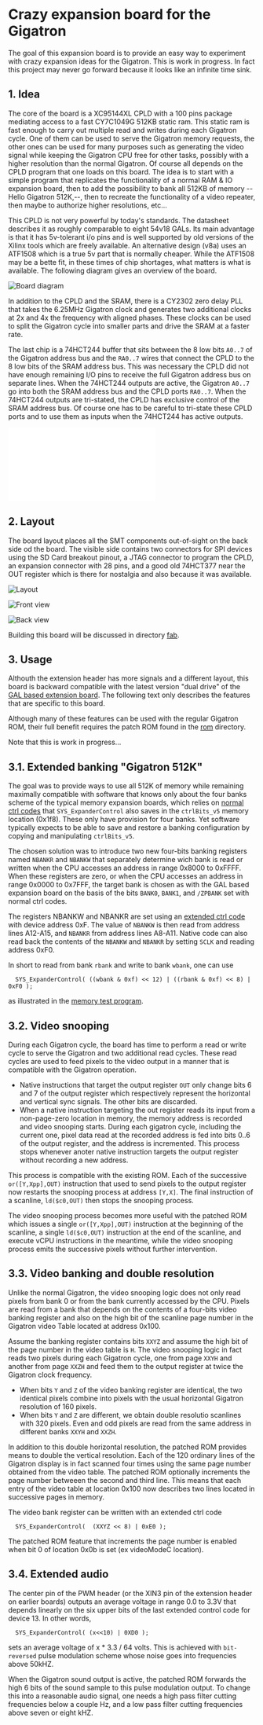 # Crazy expansion board for the Gigatron

The goal of this expansion board is to provide an easy way to
experiment with crazy expansion ideas for the Gigatron.  This is work
in progress. In fact this project may never go forward because it
looks like an infinite time sink.

## 1. Idea

The core of the board is a XC95144XL CPLD with a 100 pins package
mediating access to a fast CY7C1049G 512KB static ram.  This static
ram is fast enough to carry out multiple read and writes during each
Gigatron cycle. One of them can be used to serve the Gigatron memory
requests, the other ones can be used for many purposes such as
generating the video signal while keeping the Gigatron CPU free for
other tasks, possibly with a higher resolution than the normal
Gigatron.  Of course all depends on the CPLD program that one loads on
this board. The idea is to start with a simple program that replicates
the functionality of a normal RAM & IO expansion board, then to add
the possibility to bank all 512KB of memory --Hello Gigatron 512K,--,
then to recreate the functionality of a video repeater, then maybe to
authorize higher resolutions, etc...

This CPLD is not very powerful by today's standards. The datasheet
describes it as roughly comparable to eight 54v18 GALs. Its main
advantage is that it has 5v-tolerant i/o pins and is well supported by
old versions of the Xilinx tools which are freely available. An
alternative design (v8a) uses an ATF1508 which is a true 5v part that
is normally cheaper. While the ATF1508 may be a bette fit, in these
times of chip shortages, what matters is what is available.  The
following diagram gives an overview of the board.

![Board diagram](images/diag.png)

In addition to the CPLD and the SRAM, there is a CY2302 zero delay PLL
that takes the 6.25MHz Gigatron clock and generates two additional
clocks at 2x and 4x the frequency with aligned phases. These clocks
can be used to split the Gigatron cycle into smaller parts and drive
the SRAM at a faster rate.

The last chip is a 74HCT244 buffer that sits between the 8 low bits
`A0..7` of the Gigatron address bus and the `RA0..7` wires that
connect the CPLD to the 8 low bits of the SRAM address bus. This was
necessary the CPLD did not have enough remaining I/O pins to receive
the full Gigatron address bus on separate lines. When the 74HCT244
outputs are active, the Gigatron `A0..7` go into both the SRAM address
bus and the CPLD ports `RA0..7`. When the 74HCT244 outputs are
tri-stated, the CPLD has exclusive control of the SRAM address bus. Of
course one has to be careful to tri-state these CPLD ports and to use
them as inputs when the 74HCT244 has active outputs.

![Schematics](Schematics.pdf)

## 2. Layout

The board layout places all the SMT components out-of-sight on the
back side od the board. The visible side contains two connectors for
SPI devices using the SD Card breakout pinout, a JTAG connector to
program the CPLD, an expansion connector with 28 pins, and a good old
74HCT377 near the OUT register which is there for nostalgia and also
because it was available.

![Layout](images/layout.png)

![Front view](images/front.jpg)

![Back view](images/back.jpg)

Building this board will be discussed in directory [fab](./fab).


## 3. Usage

Althouth the extension header has more signals and a different layout,
this board is backward compatible with the latest version "dual drive"
of the [GAL based extension board](../extension-retro). The following
text only describes the features that are specific to this
board.

Although many of these features can be used with the 
regular Gigatron ROM, their full benefit requires the
patch ROM found in the [rom](./rom) directory.

Note that this is work in progress...


## 3.1. Extended banking "Gigatron 512K"

The goal was to provide ways to use all 512K of memory while remaining
maximally compatible with software that knows only about the four
banks scheme of the typical memory expansion boards, which relies on
[normal ctrl codes](https://forum.gigatron.io/viewtopic.php?f=4&t=331)
that `SYS_ExpanderControl` also saves in the `ctrlBits_v5` memory
location (0x1f8). These only have provision for four banks. Yet
software typically expects to be able to save and restore a banking
configuration by copying and manipulating `ctrlBits_v5`.

The chosen solution was to introduce two new four-bits banking
registers named `NBANKR` and `NBANKW` that separately determine wich
bank is read or written when the CPU accesses an address in range
0x8000 to 0xFFFF. When these registers are zero, or when the CPU
accesses an address in range 0x0000 to 0x7FFF, the target bank is
chosen as with the GAL based expansion board on the basis of the bits
`BANK0`, `BANK1`, and `/ZPBANK` set with normal ctrl codes.

The registers NBANKW and NBANKR are set using an [extended ctrl
code](https://forum.gigatron.io/viewtopic.php?f=4&t=331) with device
address 0xF. The value of `NBANKW` is then read from address lines
A12-A15, and `NBANKR` from address lines A8-A11. Native code can also
read back the contents of the `NBANKW` and `NBANKR` by setting `SCLK`
and reading address 0xF0.

In short to read from bank `rbank` and write to bank `wbank`, one can use
```
  SYS_ExpanderControl( ((wbank & 0xf) << 12) | ((rbank & 0xf) << 8) | 0xF0 );
```
as illustrated in the [memory test program](test/memtest).

## 3.2. Video snooping

During each Gigatron cycle, the board has time to perform a read or write cycle
to serve the Gigatron and two additional read cycles. These read cycles
are used to feed pixels to the video output in a manner that is compatible
with the Gigatron operation.

* Native instructions that target the output register `OUT` only change
  bits 6 and 7 of the output register which respectively represent the
  horizontal and vertical sync signals. The other bits are discarded. 
* When a native instruction targeting the out register reads its 
  input from a non-page-zero location in memory, the memory 
  address is recorded and video snooping starts. During each gigatron cycle,
  including the current one, pixel data read at the recorded address is 
  fed into bits 0..6 of the output register, and the address is incremented.
  This process stops whenever anoter native instruction targets the
  output register without recording a new address.
  
This process is compatible with the existing ROM. Each of the
successive `or([Y,Xpp],OUT)` instruction that used to send
pixels to the output register now restarts the snooping process
at address `[Y,X]`. The final instruction of a scanline, `ld($c0,OUT)`
then stops the snooping process. 

The video snooping process becomes more useful with the patched ROM
which issues a single `or([Y,Xpp],OUT)` instruction at the beginning
of the scanline, a single `ld($c0,OUT)` instruction at the end of 
the scanline, and execute vCPU instructions in the meantime, while
the video snooping process emits the successive pixels without
further intervention.

## 3.3. Video banking and double resolution

Unlike the normal Gigatron, the video snooping logic does not only 
read pixels from bank 0 or from the bank currently accessed by the CPU.
Pixels are read from a bank that depends on the contents of a four-bits
video banking register and also on the high bit of the scanline page number
in the Gigatron video Table located at address 0x100.

Assume the banking register contains bits `XXYZ` and assume the high
bit of the page number in the video table is `H`.  The video snooping logic
in fact reads two pixels during each Gigatron cycle, one from page `XXYH` 
and another from page `XXZH` and feed them to the output register
at twice the Gigatron clock frequency.

* When bits `Y` and `Z` of the video banking register are identical, 
  the two identical pixels combine into pixels with the usual horizontal
  Gigatron resolution of 160 pixels.
* When bits `Y` and `Z` are different, we obtain double resolutio
  scanlines with 320 pixels. Even and odd pixels are read from
  the same address in different banks `XXYH` and `XXZH`.

In addition to this double horizontal resolution, the patched ROM
provides means to double the vertical resolution. Each of the 120 
ordinary lines of the Gigatron display is in fact scanned four times
using the same page number obtained from the video table. The 
patched ROM optionally increments the page number 
betweeen the second and third line. This means that each
entry of the video table at location 0x100 now describes 
two lines located in successive pages in memory.

The video bank register can be written with an extended ctrl code
```
  SYS_ExpanderControl(  (XXYZ << 8) | 0xE0 );
```
The patched ROM feature that increments the page number is 
enabled when bit 0 of location 0x0b is set (ex videoModeC location).

## 3.4. Extended audio

The center pin of the PWM header (or the XIN3 pin of the extension
header on earlier boards) outputs an average voltage in range 0.0 to
3.3V that depends linearly on the six upper bits of the last extended
control code for device 13.  In other words,
```
  SYS_ExpanderControl( (x<<10) | 0XD0 );
```
sets an average voltage of x * 3.3 / 64 volts. This is achieved with
``bit-reversed`` pulse modulation scheme whose noise goes into 
frequencies above 50kHZ.

When the Gigatron sound output is active, the patched ROM forwards 
the high 6 bits of the sound sample to this pulse modulation output.
To change this into a reasonable audio signal, one needs a high pass
filter cutting frequencies below a couple Hz, and a low pass filter
cutting frequencies above seven or eight kHZ.

